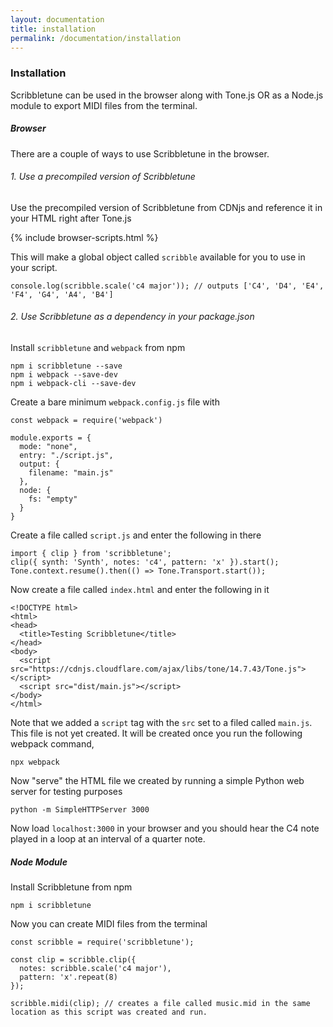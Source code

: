 ```yaml
---
layout: documentation
title: installation
permalink: /documentation/installation
---
```


### Installation

Scribbletune can be used in the browser along with Tone.js OR as a Node.js module to export MIDI files from the terminal.

##### Browser

There are a couple of ways to use Scribbletune in the browser.

###### 1. Use a precompiled version of Scribbletune

Use the precompiled version of Scribbletune from CDNjs and reference it in your HTML right after Tone.js

{% include browser-scripts.html %}

This will make a global object called `scribble` available for you to use in your script.

```
console.log(scribble.scale('c4 major')); // outputs ['C4', 'D4', 'E4', 'F4', 'G4', 'A4', 'B4']
```

###### 2. Use Scribbletune as a dependency in your package.json

Install `scribbletune` and `webpack` from npm

```
npm i scribbletune --save
npm i webpack --save-dev
npm i webpack-cli --save-dev
```

Create a bare minimum `webpack.config.js` file with

```
const webpack = require('webpack')

module.exports = {
  mode: "none",
  entry: "./script.js",
  output: {
    filename: "main.js"
  },
  node: {
    fs: "empty"
  }
}
```

Create a file called `script.js` and enter the following in there

```
import { clip } from 'scribbletune';
clip({ synth: 'Synth', notes: 'c4', pattern: 'x' }).start();
Tone.context.resume().then(() => Tone.Transport.start());
```

Now create a file called `index.html` and enter the following in it

```
<!DOCTYPE html>
<html>
<head>
  <title>Testing Scribbletune</title>
</head>
<body>
  <script src="https://cdnjs.cloudflare.com/ajax/libs/tone/14.7.43/Tone.js"></script>
  <script src="dist/main.js"></script>
</body>
</html>
```

Note that we added a `script` tag with the `src` set to a filed called `main.js`. This file is not yet created. It will be created once you run the following webpack command,

```
npx webpack
```

Now "serve" the HTML file we created by running a simple Python web server for testing purposes

```
python -m SimpleHTTPServer 3000
```

Now load `localhost:3000` in your browser and you should hear the C4 note played in a loop at an interval of a quarter note.

##### Node Module

Install Scribbletune from npm

```
npm i scribbletune
```

Now you can create MIDI files from the terminal

```
const scribble = require('scribbletune');

const clip = scribble.clip({
  notes: scribble.scale('c4 major'),
  pattern: 'x'.repeat(8)
});

scribble.midi(clip); // creates a file called music.mid in the same location as this script was created and run.
```
